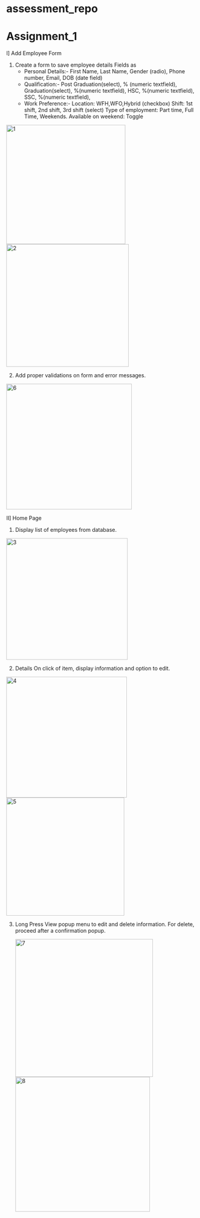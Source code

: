 # assessment_repo

# Assignment_1
I] Add Employee Form

1. Create a form to save employee details Fields as
   - Personal Details:-
   First Name,
   Last Name,
   Gender (radio),
   Phone number,
   Email,
   DOB (date field)
   - Qualification:-
     Post Graduation(select), % (numeric textfield),
     Graduation(select), %(numeric textfield),
     HSC, %(numeric textfield),
     SSC, %(numeric textfield),
   - Work Preference:-
   Location: WFH,WFO,Hybrid (checkbox)
   Shift: 1st shift, 2nd shift, 3rd shift (select)
   Type of employment: Part time, Full Time, Weekends.
   Available on weekend: Toggle
<img width="315" alt="1" src="https://user-images.githubusercontent.com/110881874/185556616-285c5845-ca68-4622-a424-e604984e6d42.png">

<img width="324" alt="2" src="https://user-images.githubusercontent.com/110881874/185556657-1682f986-0dcc-432c-805d-dbd88b6d58b8.png">

2. Add proper validations on form and error messages.
<img width="332" alt="6" src="https://user-images.githubusercontent.com/110881874/185566385-6e6a5759-5aaf-468d-b83a-ccd860e62a63.png">


II] Home Page

1. Display list of employees from database.
<img width="321" alt="3" src="https://user-images.githubusercontent.com/110881874/185562311-0877c64f-e368-4f70-8dcc-b03311711362.png">

2. Details
   On click of item, display information and option to edit.

<img width="319" alt="4" src="https://user-images.githubusercontent.com/110881874/185562152-11798041-2f1c-4f5c-8539-1895f1aa222e.png">
   
<img width="312" alt="5" src="https://user-images.githubusercontent.com/110881874/185562468-247c71de-5156-401f-8a2b-99a117537595.png">

3. Long Press
   View popup menu to edit and delete information. For delete, proceed after a confirmation popup.
   
   <img width="364" alt="7" src="https://user-images.githubusercontent.com/110881874/185570080-f19bad02-3256-42c6-be17-f2c3ed910664.png">
   <img width="356" alt="8" src="https://user-images.githubusercontent.com/110881874/185571276-91060a41-3e1a-40e6-a332-d387c7551358.png">
